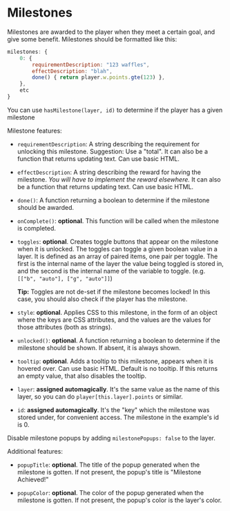 # Milestones

Milestones are awarded to the player when they meet a certain goal, and give some benefit. Milestones should be formatted like this:

```js
milestones: {
    0: {
        requirementDescription: "123 waffles",
        effectDescription: "blah",
        done() { return player.w.points.gte(123) },
    },
    etc
}
```

You can use `hasMilestone(layer, id)` to determine if the player has a given milestone

Milestone features:

- `requirementDescription`: A string describing the requirement for unlocking this milestone. Suggestion: Use a "total". It can also be a function that returns updating text. Can use basic HTML.

- `effectDescription`: A string describing the reward for having the milestone. *You will have to implement the reward elsewhere.* It can also be a function that returns updating text. Can use basic HTML.

- `done()`: A function returning a boolean to determine if the milestone should be awarded.

- `onComplete()`: **optional**. This function will be called when the milestone is completed.

- `toggles`: **optional**. Creates toggle buttons that appear on the milestone when it is unlocked. The toggles can toggle a given boolean value in a layer. It is defined as an array of paired items, one pair per toggle. The first is the internal name of the layer the value being toggled is stored in, and the second is the internal name of the variable to toggle. (e.g. `[["b", "auto"], ["g", "auto"]]`)

   **Tip:** Toggles are not de-set if the milestone becomes locked! In this case, you should also check if the player has the milestone.

- `style`: **optional**. Applies CSS to this milestone, in the form of an object where the keys are CSS attributes, and the values are the values for those attributes (both as strings).

- `unlocked()`: **optional**. A function returning a boolean to determine if the milestone should be shown. If absent, it is always shown.

- `tooltip`: **optional**. Adds a tooltip to this milestone, appears when it is hovered over. Can use basic HTML. Default is no tooltip. If this returns an empty value, that also disables the tooltip.

- `layer`: **assigned automagically**. It's the same value as the name of this layer, so you can do `player[this.layer].points` or similar.

- `id`: **assigned automagically**. It's the "key" which the milestone was stored under, for convenient access. The milestone in the example's id is 0.

Disable milestone popups by adding `milestonePopups: false` to the layer.

Additional features:

- `popupTitle`: **optional**. The title of the popup generated when the milestone is gotten. If not present, the popup's title is "Milestone Achieved!"

- `popupColor`: **optional**. The color of the popup generated when the milestone is gotten. If not present, the popup's color is the layer's color.
